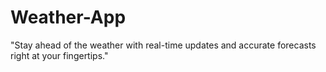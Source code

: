 # Weather-App
"Stay ahead of the weather with real-time updates and accurate forecasts right at your fingertips."
